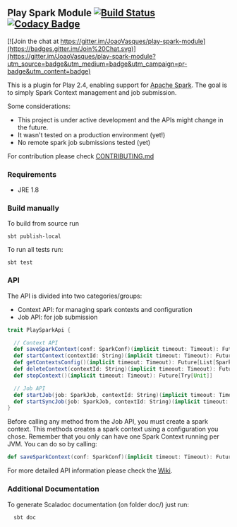 Play Spark Module [![Build Status](https://travis-ci.org/JoaoVasques/play-spark-module.svg?branch=master)](https://travis-ci.org/JoaoVasques/play-spark-module) [![Codacy Badge](https://api.codacy.com/project/badge/grade/d12a9692b867443cbdd3a69964b0034d)](https://www.codacy.com)
----------------------------

[![Join the chat at https://gitter.im/JoaoVasques/play-spark-module](https://badges.gitter.im/Join%20Chat.svg)](https://gitter.im/JoaoVasques/play-spark-module?utm_source=badge&utm_medium=badge&utm_campaign=pr-badge&utm_content=badge)

This is a plugin for Play 2.4, enabling support for [Apache Spark](http://spark.apache.org/). The goal is to simply Spark Context management and job submission.

Some considerations:

+ This project is under active development and the APIs might change in the future.
+ It wasn't tested on a production environment (yet!)
+ No remote spark job submissions tested (yet)

For contribution please check [CONTRIBUTING.md](https://github.com/JoaoVasques/play-spark-module/blob/master/CONTRIBUTING.md)

### Requirements

+ JRE 1.8

### Build manually

To build from source run

    sbt publish-local

To run all tests run:

    sbt test

### API

The API is divided into two categories/groups:

+ Context API: for managing spark contexts and configuration
+ Job API: for job submission


```scala
trait PlaySparkApi {

  // Context API
  def saveSparkContext(conf: SparkConf)(implicit timeout: Timeout): Future[Try[String]]
  def startContext(contextId: String)(implicit timeout: Timeout): Future[Try[Unit]]
  def getContextsConfig()(implicit timeout: Timeout): Future[List[SparkConf]]
  def deleteContext(contextId: String)(implicit timeout: Timeout): Future[Try[Unit]]
  def stopContext()(implicit timeout: Timeout): Future[Try[Unit]]

  // Job API
  def startJob(job: SparkJob, contextId: String)(implicit timeout: Timeout): Future[SparkJobResult]
  def startSyncJob(job: SparkJob, contextId: String)(implicit timeout: Timeout): SparkJobResult
}

```

Before calling any method from the Job API, you must create a spark context. This methods creates a spark context using a configuration you chose. Remember that you only can have one Spark Context running per JVM. You can do so by calling:

```scala
def saveSparkContext(conf: SparkConf)(implicit timeout: Timeout): Future[Try[String]]
```

For more detailed API information please check the [Wiki](https://github.com/JoaoVasques/play-spark-module/wiki).

### Additional Documentation

To generate Scaladoc documentation (on folder doc/) just run:

```
  sbt doc
```


